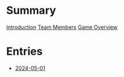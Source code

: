 # Summary
[Introduction](./intro.md)
[Team Members](./team-members.md)
[Game Overview](./game-overview.md)

# Entries
- [2024-05-01](entries/2024-05-01.md)
<!-- - [Template](entries/template.md) -->
